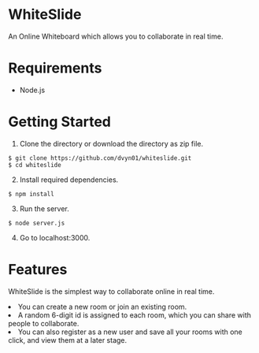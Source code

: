 # WhiteSlide
An Online Whiteboard which allows you to collaborate in real time.

# Requirements
* Node.js

# Getting Started
1. Clone the directory or download the directory as zip file.

```
$ git clone https://github.com/dvyn01/whiteslide.git
$ cd whiteslide
```

2. Install required dependencies.

```
$ npm install
```

3. Run the server.

```
$ node server.js
```

4. Go to localhost:3000.

# Features

WhiteSlide is the simplest way to collaborate online in real time.<br>
<li> You can create a new room or join an existing room. 
<li> A random 6-digit id is assigned to each room, which you can share with people to collaborate.
<li> You can also register as a new user and save all your rooms with one click, and view them at a later stage.
